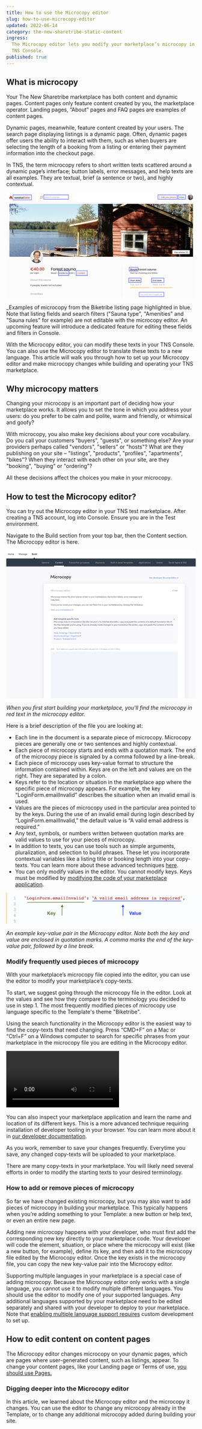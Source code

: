 ```yaml
---
title: How to use the Microcopy editor
slug: how-to-use-microcopy-editor
updated: 2022-06-14
category: the-new-sharetribe-static-content
ingress:
  The Microcopy editor lets you modify your marketplace’s microcopy in
  TNS Console.
published: true
---
```


## What is microcopy

Your The New Sharetribe marketplace has both content and dynamic pages. Content pages
only feature content created by you, the marketplace operator. Landing
pages, “About” pages and FAQ pages are examples of content pages.

Dynamic pages, meanwhile, feature content created by your users. The
search page displaying listings is a dynamic page. Often, dynamic pages
offer users the ability to interact with them, such as when buyers are
selecting the length of a booking from a listing or entering their
payment information into the checkout page.

In TNS, the term microcopy refers to short written texts scattered
around a dynamic page’s interface; button labels, error messages, and
help texts are all examples. They are textual, brief (a sentence or
two), and highly contextual.

![Examples of microcopy](./microcopy_examples.png)

_Examples of microcopy from the Biketribe listing page highlighted in
blue. Note that listing fields and search filters ("Sauna type",
"Amenities" and "Sauna rules" for example) are not editable with the
microcopy editor. An upcoming feature will introduce a dedicated feature
for editing these fields and filters in Console.

With the Microcopy editor, you can modify these texts in your TNS
Console. You can also use the Microcopy editor to translate these texts
to a new language. This article will walk you through how to set up your
Microcopy editor and make microcopy changes while building and operating
your TNS marketplace.

## Why microcopy matters

Changing your microcopy is an important part of deciding how your
marketplace works. It allows you to set the tone in which you address
your users: do you prefer to be calm and polite, warm and friendly, or
whimsical and goofy?

With microcopy, you also make key decisions about your core vocabulary.
Do you call your customers "buyers", "guests", or something else? Are
your providers perhaps called "vendors", "sellers" or "hosts"? What are
they publishing on your site – "listings", "products", "profiles",
"apartments", "bikes"? When they interact with each other on your site,
are they "booking", "buying" or "ordering"?

All these decisions affect the choices you make in your microcopy.

## How to test the Microcopy editor?

You can try out the Microcopy editor in your TNS test marketplace.
After creating a TNS account, log into Console. Ensure you are in the
Test environment.

Navigate to the Build section from your top bar, then the Content
section. The Microcopy editor is here.

![Microcopy editor](./microcopy_editor.png)

_When you first start building your marketplace, you'll find the microcopy in red text in the microcopy editor._


Here is a brief description of the file you are looking at:

- Each line in the document is a separate piece of microcopy. Microcopy
  pieces are generally one or two sentences and highly contextual.
- Each piece of microcopy starts and ends with a quotation mark. The end
  of the microcopy piece is signaled by a comma followed by a
  line-break.
- Each piece of microcopy uses key-value format to structure the
  information contained within. Keys are on the left and values are on
  the right. They are separated by a colon.
- Keys refer to the location or situation in the marketplace app where
  the specific piece of microcopy appears. For example, the key
  “LoginForm.emailInvalid” describes the situation when an invalid email
  is used.
- Values are the pieces of microcopy used in the particular area pointed
  to by the keys. During the use of an invalid email during login
  described by “LoginForm.emailInvalid,” the default value is “A valid
  email address is required.”
- Any text, symbols, or numbers written between quotation marks are
  valid values to use for your pieces of microcopy.
- In addition to texts, you can use tools such as simple arguments,
  pluralization, and selection to build phrases. These let you
  incorporate contextual variables like a listing title or booking
  length into your copy-texts. You can learn more about these advanced
  techniques
  [here](/concepts/microcopy/#format-for-editing-microcopy-in-console).
- You can only modify values in the editor. You cannot modify keys. Keys
  must be modified by
  [modifying the code of your marketplace application](#4-how-to-add-or-remove-pieces-of-microcopy).

![Example of a microcopy key-value pair](./microcopy_key_value.png)

_An example key-value pair in the Microcopy editor. Note both the key
and value are enclosed in quotation marks. A comma marks the end of the
key-value pair, followed by a line break._

### Modify frequently used pieces of microcopy

With your marketplace’s microcopy file copied into the editor, you can
use the editor to modify your marketplace’s copy-texts.

To start, we suggest going through the microcopy file in the editor.
Look at the values and see how they compare to the terminology you
decided to use in step 1. The most frequently modified pieces of
microcopy use language specific to the Template's theme "Biketribe".

Using the search functionality in the Microcopy editor is the easiest
way to find the copy-texts that need changing. Press “CMD+F” on a Mac or
“Ctrl+F” on a Windows computer to search for specific phrases from your
marketplace in the microcopy file you are editing in the Microcopy
editor.

<video>
    <source src='./changeTexts.mp4' type='video/mp4'>
    <source src='./changeTexts.webm' type='video/webm'>
    <source src='./changeTexts.ogv' type='video/ogg'>
</video>

You can also inspect your marketplace application and learn the name and
location of its different keys. This is a more advanced technique
requiring installation of developer tooling in your browser. You can
learn more about it in
[our developer documentation](/tutorial/working-with-microcopy/#change-the-microcopy-for-topbar-component).

As you work, remember to save your changes frequently. Everytime you
save, any changed copy-texts will be uploaded to your marketplace.

There are many copy-texts in your marketplace. You will likely need
several efforts in order to modify the starting texts to your desired
terminology.

### How to add or remove pieces of microcopy

So far we have changed existing microcopy, but you may also want to add
pieces of microcopy in building your marketplace. This typically happens
when you’re adding something to your Template: a new button or help
text, or even an entire new page.

Adding new microcopy happens with your developer, who must first add the
corresponding new key directly to your marketplace code. Your developer
will code the element, situation, or place where the microcopy will
exist (like a new button, for example), define its key, and then add it
to the microcopy file edited by the Microcopy editor. Once the key
exists in the microcopy file, you can copy the new key-value pair into
the Microcopy editor.

Supporting multiple languages in your marketplace is a special case of
adding microcopy. Because the Microcopy editor only works with a single
language, you cannot use it to modify multiple different languages. You
should use the editor to modify one of your supported languages. Any
additional languages supported by your marketplace need to be edited
separately and shared with your developer to deploy to your marketplace.
Note that
[enabling multiple language support requires](/ftw/how-to-change-ftw-language/#developing-the-sharetribe-web-template-into-a-multilanguage-marketplacee)
custom development to set up.

</info>

## How to edit content on content pages

The Microcopy editor changes microcopy on your dynamic pages, which are
pages where user-generated content, such as listings, appear. To change
your content pages, like your Landing page or Terms of use,
[you should use Pages.](https://www.sharetribe.com/docs/the-new-sharetribe/how-to-edit-content-pages-in-console/)

### Digging deeper into the Microcopy editor

In this article, we learned about the Microcopy editor and the microcopy
it changes. You can use the editor to change any microcopy already in the
Template, or to change any additional microcopy added during building
your site.

